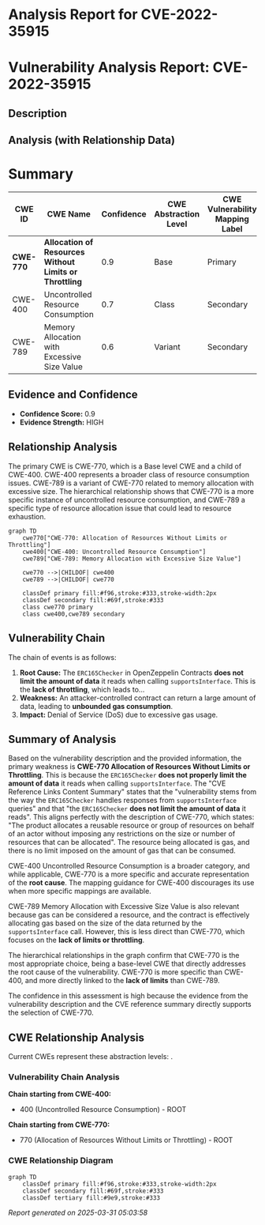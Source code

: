 # Analysis Report for CVE-2022-35915

# Vulnerability Analysis Report: CVE-2022-35915

## Description



## Analysis (with Relationship Data)

# Summary
| CWE ID | CWE Name | Confidence | CWE Abstraction Level | CWE Vulnerability Mapping Label | CWE-Vulnerability Mapping Notes |
|---|---|---|---|---|---|
| **CWE-770** | **Allocation of Resources Without Limits or Throttling** | 0.9 | Base | Primary | Allowed |
| CWE-400 | Uncontrolled Resource Consumption | 0.7 | Class | Secondary | Discouraged |
| CWE-789 | Memory Allocation with Excessive Size Value | 0.6 | Variant | Secondary | Allowed |

## Evidence and Confidence

*   **Confidence Score:** 0.9
*   **Evidence Strength:** HIGH

## Relationship Analysis
The primary CWE is CWE-770, which is a Base level CWE and a child of CWE-400. CWE-400 represents a broader class of resource consumption issues. CWE-789 is a variant of CWE-770 related to memory allocation with excessive size. The hierarchical relationship shows that CWE-770 is a more specific instance of uncontrolled resource consumption, and CWE-789 a specific type of resource allocation issue that could lead to resource exhaustion.

```mermaid
graph TD
    cwe770["CWE-770: Allocation of Resources Without Limits or Throttling"]
    cwe400["CWE-400: Uncontrolled Resource Consumption"]
    cwe789["CWE-789: Memory Allocation with Excessive Size Value"]

    cwe770 -->|CHILDOF| cwe400
    cwe789 -->|CHILDOF| cwe770

    classDef primary fill:#f96,stroke:#333,stroke-width:2px
    classDef secondary fill:#69f,stroke:#333
    class cwe770 primary
    class cwe400,cwe789 secondary
```

## Vulnerability Chain
The chain of events is as follows:
1.  **Root Cause:** The `ERC165Checker` in OpenZeppelin Contracts **does not limit the amount of data** it reads when calling `supportsInterface`. This is the **lack of throttling**, which leads to...
2.  **Weakness:** An attacker-controlled contract can return a large amount of data, leading to **unbounded gas consumption**.
3.  **Impact:** Denial of Service (DoS) due to excessive gas usage.

## Summary of Analysis
Based on the vulnerability description and the provided information, the primary weakness is **CWE-770 Allocation of Resources Without Limits or Throttling**. This is because the `ERC165Checker` **does not properly limit the amount of data** it reads when calling `supportsInterface`. The "CVE Reference Links Content Summary" states that the "vulnerability stems from the way the `ERC165Checker` handles responses from `supportsInterface` queries" and that "the `ERC165Checker` **does not limit the amount of data** it reads". This aligns perfectly with the description of CWE-770, which states: "The product allocates a reusable resource or group of resources on behalf of an actor without imposing any restrictions on the size or number of resources that can be allocated". The resource being allocated is gas, and there is no limit imposed on the amount of gas that can be consumed.

CWE-400 Uncontrolled Resource Consumption is a broader category, and while applicable, CWE-770 is a more specific and accurate representation of the **root cause**. The mapping guidance for CWE-400 discourages its use when more specific mappings are available.

CWE-789 Memory Allocation with Excessive Size Value is also relevant because gas can be considered a resource, and the contract is effectively allocating gas based on the size of the data returned by the `supportsInterface` call. However, this is less direct than CWE-770, which focuses on the **lack of limits or throttling**.

The hierarchical relationships in the graph confirm that CWE-770 is the most appropriate choice, being a base-level CWE that directly addresses the root cause of the vulnerability. CWE-770 is more specific than CWE-400, and more directly linked to the **lack of limits** than CWE-789.

The confidence in this assessment is high because the evidence from the vulnerability description and the CVE reference summary directly supports the selection of CWE-770.


## CWE Relationship Analysis

Current CWEs represent these abstraction levels: .


### Vulnerability Chain Analysis

**Chain starting from CWE-400:**
- 400 (Uncontrolled Resource Consumption) - ROOT


**Chain starting from CWE-770:**
- 770 (Allocation of Resources Without Limits or Throttling) - ROOT



### CWE Relationship Diagram

```mermaid
graph TD
    classDef primary fill:#f96,stroke:#333,stroke-width:2px
    classDef secondary fill:#69f,stroke:#333
    classDef tertiary fill:#9e9,stroke:#333
```



*Report generated on 2025-03-31 05:03:58*
